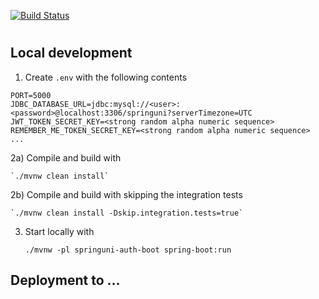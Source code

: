 
[![Build Status](https://travis-ci.org/springuni/springuni-particles.svg?branch=master)](https://travis-ci.org/springuni/springuni-particles)
# 

## Local development

1) Create `.env` with the following contents

```
PORT=5000
JDBC_DATABASE_URL=jdbc:mysql://<user>:<password>@localhost:3306/springuni?serverTimezone=UTC
JWT_TOKEN_SECRET_KEY=<strong random alpha numeric sequence>
REMEMBER_ME_TOKEN_SECRET_KEY=<strong random alpha numeric sequence>
...
```

2a) Compile and build with

    `./mvnw clean install`
    
2b) Compile and build with skipping the integration tests

    `./mvnw clean install -Dskip.integration.tests=true`

3) Start locally with

    `./mvnw -pl springuni-auth-boot spring-boot:run`

## Deployment to ...
